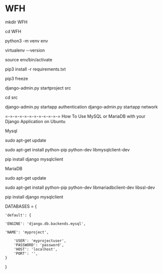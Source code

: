 # WFH
mkdir WFH

cd WFH

python3 -m venv env


virtualenv --version


source env/bin/activate

pip3 install -r requirements.txt

pip3 freeze

django-admin.py startproject src

cd src

django-admin.py startapp authentication
django-admin.py startapp network



=-=-=-=-=-=-=-=-=-=-=-=
How To Use MySQL or MariaDB with your Django Application on Ubuntu

Mysql

sudo apt-get update

sudo apt-get install python-pip python-dev libmysqlclient-dev

pip install django mysqlclient




MariaDB

sudo apt-get update

sudo apt-get install python-pip python-dev libmariadbclient-dev libssl-dev

pip install django mysqlclient


DATABASES = {

    'default': {

    'ENGINE': 'django.db.backends.mysql',

    'NAME': 'myproject',
    
        'USER': 'myprojectuser',
        'PASSWORD': 'password',
        'HOST': 'localhost',
        'PORT': '',
    }
}
